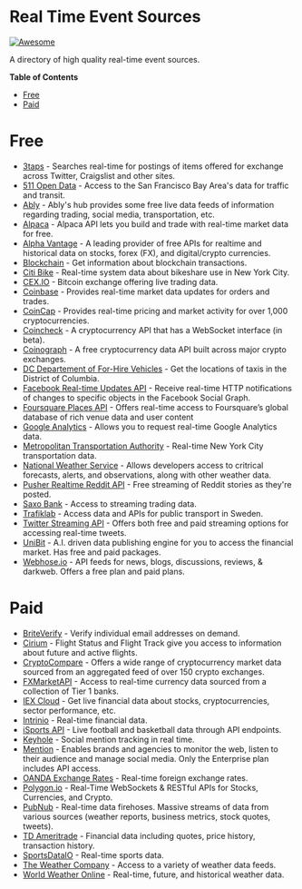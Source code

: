 # Real Time Event Sources

[![Awesome](https://awesome.re/badge.svg)](https://awesome.re)

A directory of high quality real-time event sources.

**Table of Contents**
- [Free](#free)
- [Paid](#paid)

<a name="free"></a>
# Free
- [3taps](http://3taps.com/developers-overview.php) - Searches real-time for postings of items offered for exchange across Twitter, Craigslist and other sites.
- [511 Open Data](https://511.org/open-data) - Access to the San Francisco Bay Area's data for traffic and transit.
- [Ably](https://www.ably.io/hub) - Ably's hub provides some free live data feeds of information regarding trading, social media, transportation, etc.
- [Alpaca](https://alpaca.markets/) - Alpaca API lets you build and trade with real-time market data for free.
- [Alpha Vantage](https://www.alphavantage.co/) - A leading provider of free APIs for realtime and historical data on stocks, forex (FX), and digital/crypto currencies.
- [Blockchain](https://www.blockchain.com/api/blockchain_api) - Get information about blockchain transactions.
- [Citi Bike](https://www.citibikenyc.com/system-data) - Real-time system data about bikeshare use in New York City.
- [CEX.IO](https://cex.io/cex-api) - Bitcoin exchange offering live trading data.
- [Coinbase](https://docs.pro.coinbase.com/#websocket-feed) - Provides real-time market data updates for orders and trades.
- [CoinCap](https://docs.coincap.io/) - Provides real-time pricing and market activity for over 1,000 cryptocurrencies.
- [Coincheck](https://coincheck.com/documents/exchange/api#websocket) - A cryptocurrency API that has a WebSocket interface (in beta).
- [Coinograph](https://coinograph.io/) - A free cryptocurrency data API built across major crypto exchanges.
- [DC Departement of For-Hire Vehicles](https://dctcdata.portal.azure-api.net/) -  Get the locations of taxis in the District of Columbia.
- [Facebook Real-time Updates API](https://developers.facebook.com/docs/graph-api/webhooks) - Receive real-time HTTP notifications of changes to specific objects in the Facebook Social Graph.
- [Foursquare Places API](https://developer.foursquare.com/docs/api) - Offers real-time access to Foursquare’s global database of rich venue data and user content
- [Google Analytics](https://developers.google.com/analytics/devguides/reporting/realtime/v3/) - Allows you to request real-time Google Analytics data.
- [Metropolitan Transportation Authority](http://web.mta.info/developers/index.html) - Real-time New York City transportation data.
- [National Weather Service](https://www.weather.gov/documentation/services-web-api) - Allows developers access to critrical forecasts, alerts, and observations, along with other weather data.
- [Pusher Realtime Reddit API](https://blog.pusher.com/pusher-realtime-reddit-api/) - Free streaming of Reddit stories as they're posted.
- [Saxo Bank](https://www.developer.saxo/) - Access to streaming trading data.
- [Trafiklab](https://www.trafiklab.se/api) - Access data and APIs for public transport in Sweden.
- [Twitter Streaming API](https://developer.twitter.com/en/docs/tweets/filter-realtime/overview) - Offers both free and paid streaming options for accessing real-time tweets.
- [UniBit](https://unibit.ai/product) - A.I. driven data publishing engine for you to access the financial market. Has free and paid packages.
- [Webhose.io](https://webhose.io/) - API feeds for news, blogs, discussions, reviews, & darkweb. Offers a free plan and paid plans.

<a name="paid"></a>
# Paid
- [BriteVerify](https://support.briteverify.com/en/articles/766617-real-time-email-verification-api) - Verify individual email addresses on demand.
- [Cirium](https://developer.flightstats.com/api-docs/flightstatus/v2) - Flight Status and Flight Track give you access to information about future and active flights.
- [CryptoCompare](https://min-api.cryptocompare.com/) - Offers a wide range of cryptocurrency market data sourced from an aggregated feed of over 150 crypto exchanges.
- [FXMarketAPI](https://fxmarketapi.com/) - Access to real-time currency data sourced from a collection of Tier 1 banks.
- [IEX Cloud](https://iexcloud.io/) - Get live financial data about stocks, cryptocurrencies, sector performance, etc.
- [Intrinio](https://intrinio.com/) - Real-time financial data.
- [iSports API](https://www.isportsapi.com/) - Live football and basketball data through API endpoints.
- [Keyhole](https://keyhole.co/social-mention/) - Social mention tracking in real time.
- [Mention](https://mention.com/en/) - Enables brands and agencies to monitor the web, listen to their audience and manage social media. Only the Enterprise plan includes API access.
- [OANDA Exchange Rates](https://www1.oanda.com/fx-for-business/exchange-rates-api) - Real-time foreign exchange rates.
- [Polygon.io](https://polygon.io/) - Real-Time WebSockets & RESTful APIs for Stocks, Currencies, and Crypto.
- [PubNub](https://www.pubnub.com/developers/realtime-data-streams/) - Real-time data firehoses. Massive streams of data from various sources (weather reports, business metrics, stock quotes, tweets).
- [TD Ameritrade](https://developer.tdameritrade.com/) - Financial data including quotes, price history, transaction history.
- [SportsDataIO](https://sportsdata.io/) - Real-time sports data.
- [The Weather Company](https://business.weather.com/products/weather-data-packages) - Access to a variety of weather data feeds.
- [World Weather Online](https://www.worldweatheronline.com/developer/) - Real-time, future, and historical weather data.
